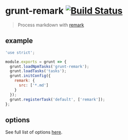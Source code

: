 # grunt-remark [![Build Status](https://travis-ci.org/ChristianMurphy/grunt-remark.svg?branch=master)](https://travis-ci.org/ChristianMurphy/grunt-remark)

> Process markdown with [remark](http://remark.js.org/)

## example

``` js
'use strict';

module.exports = grunt => {
  grunt.loadNpmTasks('grunt-remark');
  grunt.loadTasks('tasks');
  grunt.initConfig({
    remark: {
      src: ['*.md']
    }
  });
  grunt.registerTask('default', ['remark']);
};
```

## options

See full list of options [here](https://github.com/wooorm/unified-engine-gulp#options).
